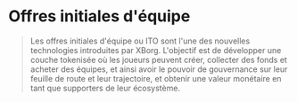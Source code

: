 # Offres initiales d'équipe

> Les offres initiales d'équipe ou ITO sont l'une des nouvelles technologies introduites par XBorg. L'objectif est de développer une couche tokenisée où les joueurs peuvent créer, collecter des fonds et acheter des équipes, et ainsi avoir le pouvoir de gouvernance sur leur feuille de route et leur trajectoire, et obtenir une valeur monétaire en tant que supporters de leur écosystème.